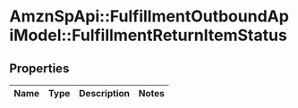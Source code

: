 # AmznSpApi::FulfillmentOutboundApiModel::FulfillmentReturnItemStatus

## Properties
Name | Type | Description | Notes
------------ | ------------- | ------------- | -------------

